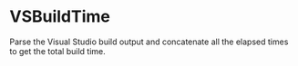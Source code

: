 # VSBuildTime
Parse the Visual Studio build output and concatenate all the elapsed times to get the total build time.
